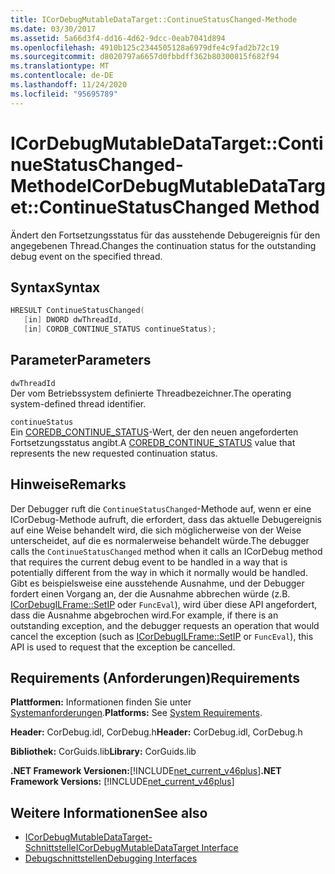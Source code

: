 ```yaml
---
title: ICorDebugMutableDataTarget::ContinueStatusChanged-Methode
ms.date: 03/30/2017
ms.assetid: 5a66d3f4-dd16-4d62-9dcc-0eab7041d894
ms.openlocfilehash: 4910b125c2344505128a6979dfe4c9fad2b72c19
ms.sourcegitcommit: d8020797a6657d0fbbdff362b80300815f682f94
ms.translationtype: MT
ms.contentlocale: de-DE
ms.lasthandoff: 11/24/2020
ms.locfileid: "95695789"
---
```

# <a name="icordebugmutabledatatargetcontinuestatuschanged-method"></a><span data-ttu-id="d8258-102">ICorDebugMutableDataTarget::ContinueStatusChanged-Methode</span><span class="sxs-lookup"><span data-stu-id="d8258-102">ICorDebugMutableDataTarget::ContinueStatusChanged Method</span></span>

<span data-ttu-id="d8258-103">Ändert den Fortsetzungsstatus für das ausstehende Debugereignis für den angegebenen Thread.</span><span class="sxs-lookup"><span data-stu-id="d8258-103">Changes the continuation status for the outstanding debug event on the specified thread.</span></span>  
  
## <a name="syntax"></a><span data-ttu-id="d8258-104">Syntax</span><span class="sxs-lookup"><span data-stu-id="d8258-104">Syntax</span></span>  
  
```cpp  
HRESULT ContinueStatusChanged(  
   [in] DWORD dwThreadId,  
   [in] CORDB_CONTINUE_STATUS continueStatus);  
```  
  
## <a name="parameters"></a><span data-ttu-id="d8258-105">Parameter</span><span class="sxs-lookup"><span data-stu-id="d8258-105">Parameters</span></span>  

 `dwThreadId`  
 <span data-ttu-id="d8258-106">Der vom Betriebssystem definierte Threadbezeichner.</span><span class="sxs-lookup"><span data-stu-id="d8258-106">The operating system-defined thread identifier.</span></span>  
  
 `continueStatus`  
 <span data-ttu-id="d8258-107">Ein [COREDB_CONTINUE_STATUS](../common-data-types-unmanaged-api-reference.md)-Wert, der den neuen angeforderten Fortsetzungsstatus angibt.</span><span class="sxs-lookup"><span data-stu-id="d8258-107">A [COREDB_CONTINUE_STATUS](../common-data-types-unmanaged-api-reference.md) value that represents the new requested continuation status.</span></span>  
  
## <a name="remarks"></a><span data-ttu-id="d8258-108">Hinweise</span><span class="sxs-lookup"><span data-stu-id="d8258-108">Remarks</span></span>  

 <span data-ttu-id="d8258-109">Der Debugger ruft die `ContinueStatusChanged`-Methode auf, wenn er eine ICorDebug-Methode aufruft, die erfordert, dass das aktuelle Debugereignis auf eine Weise behandelt wird, die sich möglicherweise von der Weise unterscheidet, auf die es normalerweise behandelt würde.</span><span class="sxs-lookup"><span data-stu-id="d8258-109">The debugger calls the `ContinueStatusChanged` method when it calls an ICorDebug method that requires the current debug event to be handled in a way that is potentially different from the way in which it normally would be handled.</span></span> <span data-ttu-id="d8258-110">Gibt es beispielsweise eine ausstehende Ausnahme, und der Debugger fordert einen Vorgang an, der die Ausnahme abbrechen würde (z.B. [ICorDebugILFrame::SetIP](icordebugilframe-setip-method.md) oder `FuncEval`), wird über diese API angefordert, dass die Ausnahme abgebrochen wird.</span><span class="sxs-lookup"><span data-stu-id="d8258-110">For example, if there is an outstanding exception, and the debugger requests an operation that would cancel the exception (such as [ICorDebugILFrame::SetIP](icordebugilframe-setip-method.md) or `FuncEval`), this API is used to request that the exception be cancelled.</span></span>  
  
## <a name="requirements"></a><span data-ttu-id="d8258-111">Requirements (Anforderungen)</span><span class="sxs-lookup"><span data-stu-id="d8258-111">Requirements</span></span>  

 <span data-ttu-id="d8258-112">**Plattformen:** Informationen finden Sie unter [Systemanforderungen](../../get-started/system-requirements.md).</span><span class="sxs-lookup"><span data-stu-id="d8258-112">**Platforms:** See [System Requirements](../../get-started/system-requirements.md).</span></span>  
  
 <span data-ttu-id="d8258-113">**Header:** CorDebug.idl, CorDebug.h</span><span class="sxs-lookup"><span data-stu-id="d8258-113">**Header:** CorDebug.idl, CorDebug.h</span></span>  
  
 <span data-ttu-id="d8258-114">**Bibliothek:** CorGuids.lib</span><span class="sxs-lookup"><span data-stu-id="d8258-114">**Library:** CorGuids.lib</span></span>  
  
 <span data-ttu-id="d8258-115">**.NET Framework Versionen:**[!INCLUDE[net_current_v46plus](../../../../includes/net-current-v46plus-md.md)]</span><span class="sxs-lookup"><span data-stu-id="d8258-115">**.NET Framework Versions:** [!INCLUDE[net_current_v46plus](../../../../includes/net-current-v46plus-md.md)]</span></span>  
  
## <a name="see-also"></a><span data-ttu-id="d8258-116">Weitere Informationen</span><span class="sxs-lookup"><span data-stu-id="d8258-116">See also</span></span>

- [<span data-ttu-id="d8258-117">ICorDebugMutableDataTarget-Schnittstelle</span><span class="sxs-lookup"><span data-stu-id="d8258-117">ICorDebugMutableDataTarget Interface</span></span>](icordebugmutabledatatarget-interface.md)
- [<span data-ttu-id="d8258-118">Debugschnittstellen</span><span class="sxs-lookup"><span data-stu-id="d8258-118">Debugging Interfaces</span></span>](debugging-interfaces.md)
